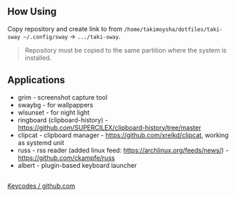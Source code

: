 ## How Using

Copy repository and create link to from `/home/takimoysha/dotfiles/taki-sway ~/.config/sway` -> `.../taki-sway`.

> Repository must be copied to the same partition where the system is installed.

## Applications

- grim - screenshot capture tool
- swaybg - for wallpappers
- wlsunset - for night light
- ringboard (clipboard-history) - https://github.com/SUPERCILEX/clipboard-history/tree/master
- clipcat - clipboard manager - https://github.com/xrelkd/clipcat, working as systemd unit
- russ - rss reader (added linux feed: https://archlinux.org/feeds/news/) - https://github.com/ckampfe/russ
- albert - plugin-based keyboard launcher

##

[Keycodes / github.com](https://github.com/i3/i3/blob/next/etc/config.keycodes)

